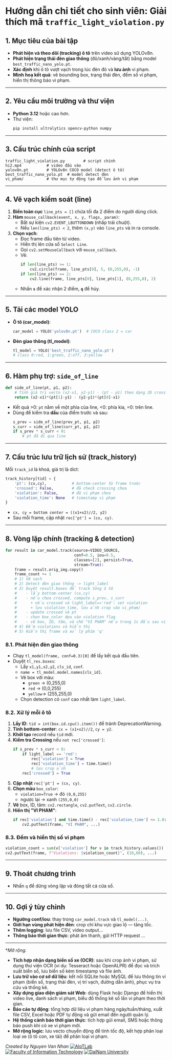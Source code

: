 # Hướng dẫn chi tiết cho sinh viên: Giải thích mã `traffic_light_violation.py`

## 1. Mục tiêu của bài tập

- **Phát hiện và theo dõi (tracking) ô tô** trên video sử dụng YOLOv8n.
- **Phát hiện trạng thái đèn giao thông** (đỏ/xanh/vàng/tắt) bằng model `best_traffic_nano_yolo.pt`.
- **Xác định** khi ô tô vượt vạch trong lúc đèn đỏ và **lưu ảnh** vi phạm.
- **Minh hoạ kết quả**: vẽ bounding box, trạng thái đèn, đếm số vi phạm, hiển thị thông báo vi phạm.

---

## 2. Yêu cầu môi trường và thư viện

- **Python 3.12** hoặc cao hơn.
- Thư viện:
  ```bash
  pip install ultralytics opencv-python numpy
  ```

---

## 3. Cấu trúc chính của script

```text
traffic_light_violation.py        # script chính
hi2.mp4           # video đầu vào
yolov8n.pt        # YOLOv8n COCO model (detect ô tô)
best_traffic_nano_yolo.pt  # model detect đèn
vi_pham/          # thư mục tự động tạo để lưu ảnh vi phạm
```

---

## 4. Vẽ vạch kiểm soát (line)

1. **Biến toàn cục** `line_pts = []` chứa tối đa 2 điểm do người dùng click.
2. **Hàm** `mouse_callback(event, x, y, flags, param)`:
   - Bắt sự kiện `cv2.EVENT_LBUTTONDOWN` (nhấp trái chuột).
   - Nếu `len(line_pts) < 2`, thêm `(x,y)` vào `line_pts` và in ra console.
3. **Chọn vạch**:
   - Đọc frame đầu tiên từ video.
   - Hiển thị lên cửa sổ `Select Line`.
   - Gọi `cv2.setMouseCallback` với `mouse_callback`.
   - Vẽ:
     ```python
     if len(line_pts) >= 1:
         cv2.circle(frame, line_pts[0], 5, (0,255,0), -1)
     if len(line_pts) == 2:
         cv2.line(frame, line_pts[0], line_pts[1], (0,255,0), 2)
     ```
   - Nhấn **`s`** để xác nhận 2 điểm, **`q`** để hủy.

---

## 5. Tải các model YOLO

- **Ô tô (car\_model)**:
  ```python
  car_model = YOLO('yolov8n.pt')  # COCO class 2 = car
  ```
- **Đèn giao thông (tl\_model)**:
  ```python
  tl_model = YOLO('best_traffic_nano_yolo.pt')
  # class 0:red, 1:green, 2:off, 3:yellow
  ```

---

## 6. Hàm phụ trợ: `side_of_line`

```python
def side_of_line(pt, p1, p2):
    # Tính giá trị vecto (x2-x1, y2-y1) ⋅ (pt - p1) theo dạng 2D cross
    return (x2-x1)*(pt[1]-y1) - (y2-y1)*(pt[0]-x1)
```

- Kết quả >0: `pt` nằm về một phía của line, <0: phía kia, =0: trên line.
- Dùng để kiểm tra **dấu** của điểm trước và sau:
  ```python
  s_prev = side_of_line(prev_pt, p1, p2)
  s_curr = side_of_line(curr_pt, p1, p2)
  if s_prev * s_curr < 0:
      # pt đã đi qua line
  ```

---

## 7. Cấu trúc lưu trữ lịch sử (track\_history)

Mỗi `track_id` là khoá, giá trị là dict:

```python
track_history[tid] = {
    'pt': (cx,cy),           # bottom-center từ frame trước
    'crossed': False,        # đã check crossing chưa
    'violation': False,      # đã vi phạm chưa
    'violation_time': None   # timestamp vi phạm
}
```

- `cx, cy = bottom center = ((x1+x2)//2, y2)`
- Sau mỗi frame, cập nhật `rec['pt'] = (cx, cy)`.

---

## 8. Vòng lặp chính (tracking & detection)

```python
for result in car_model.track(source=VIDEO_SOURCE,
                              conf=0.5, iou=0.5,
                              classes=[2], persist=True,
                              stream=True):
    frame = result.orig_img.copy()
    frame_count += 1
    # 1) Vẽ vạch
    # 2) Detect đèn giao thông -> light_label
    # 3) Duyệt result.boxes để track từng ô tô
    #    - lấy bottom-center (cx,cy)
    #    - nếu chưa crossed, compute s_prev, s_curr
    #      + nếu crossed và light_label=='red': set violation
    #      + lưu violation_time, lưu ảnh crop vào vi_pham/
    #    - update crossed và pt
    #    - chọn box_color dựa vào violation flag
    #    - vẽ box, ID, tâm, và chữ "VI PHAM" nếu trong 1s đầu sau vi phạm
    # 4) Đếm violations và hiển thị
    # 5) Hiển thị frame và xử lý phím 'q'
```

### 8.1. Phát hiện đèn giao thông

- Chạy `tl_model(frame, conf=0.3)[0]` để lấy kết quả đầu tiên.
- Duyệt `tl_res.boxes`:
  - Lấy `x1,y1,x2,y2`, `cls_id`, `conf`.
  - `name = tl_model.model.names[cls_id]`.
  - Vẽ box với màu:
    - `green` → (0,255,0)
    - `red`   → (0,0,255)
    - `yellow`→ (255,255,0)
  - Chọn detection có `conf` cao nhất làm `light_label`.

### 8.2. Xử lý mỗi ô tô

1. **Lấy ID**: `tid = int(box.id.cpu().item())` để tránh DeprecationWarning.
2. **Tính bottom-center**: `cx = (x1+x2)//2`, `cy = y2`.
3. **Khởi tạo** record nếu `tid` mới.
4. **Kiểm tra Crossing** nếu `not rec['crossed']`:
   ```python
   if s_prev * s_curr < 0:
       if light_label == 'red':
           rec['violation'] = True
           rec['violation_time'] = time.time()
           # lưu crop ảnh
       rec['crossed'] = True
   ```
5. **Cập nhật** `rec['pt'] = (cx, cy)`.
6. **Chọn màu** `box_color`:
   - `violation=True` → đỏ `(0,0,255)`
   - ngược lại → xanh `(255,0,0)`
7. **Vẽ** box, ID, tâm: `cv2.rectangle`, `cv2.putText`, `cv2.circle`.
8. **Hiển thị "VI PHAM"**:
   ```python
   if rec['violation'] and time.time() - rec['violation_time'] <= 1.0:
       cv2.putText(frame, "VI PHAM", ...)
   ```

### 8.3. Đếm và hiển thị số vi phạm

```python
violation_count = sum(v['violation'] for v in track_history.values())
cv2.putText(frame, f"Violations: {violation_count}", (10,60), ...)
```

---

## 9. Thoát chương trình

- Nhấn `q` để dừng vòng lặp và đóng tất cả cửa sổ.

---

## 10. Gợi ý tùy chỉnh

- **Ngưỡng conf/iou**: thay trong `car_model.track` và `tl_model(...)`.
- **Giới hạn vùng phát hiện đèn**: crop chỉ khu vực giao lộ — tăng tốc.
- **Thêm logging**: lưu file CSV, video output…
- **Thông báo thời gian thực**: phát âm thanh, gửi HTTP request …

---

**Mở rộng.*

- **Tích hợp nhận dạng biển số xe (OCR)**: sau khi crop ảnh vi phạm, sử dụng thư viện OCR (ví dụ: Tesseract hoặc OpenALPR) để đọc và trích xuất biển số, lưu biển số kèm timestamp và file ảnh.
- **Lưu trữ vào cơ sở dữ liệu**: kết nối SQLite hoặc MySQL để lưu thông tin vi phạm (biển số, trạng thái đèn, vị trí vạch, đường dẫn ảnh), phục vụ tra cứu và thống kê.
- **Xây dựng giao diện giám sát Web**: dùng Flask hoặc Django để hiển thị video live, danh sách vi phạm, biểu đồ thống kê số lần vi phạm theo thời gian.
- **Báo cáo tự động**: tổng hợp dữ liệu vi phạm hàng ngày/tuần/tháng, xuất file CSV, Excel hoặc PDF tự động và gửi email đến người quản lý.
- **Hệ thống cảnh báo thời gian thực**: tích hợp gửi email, SMS hoặc thông báo push khi có xe vi phạm mới.
- **Mở rộng logic**: lưu vecto chuyển động để tính tốc độ, kết hợp phân loại loại xe (ô tô con, xe tải) để phân loại vi phạm.

*Created by Nguyen Van Nhan*
[![AIoTLab](https://img.shields.io/badge/AIoTLab-green?style=for-the-badge)](https://www.facebook.com/DNUAIoTLab)
[![Faculty of Information Technology](https://img.shields.io/badge/Faculty%20of%20Information%20Technology-blue?style=for-the-badge)](https://dainam.edu.vn/vi/khoa-cong-nghe-thong-tin)
[![DaiNam University](https://img.shields.io/badge/DaiNam%20University-orange?style=for-the-badge)](https://dainam.edu.vn)
